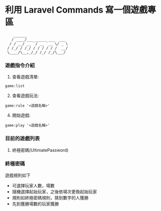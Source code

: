 # 利用 Laravel Commands 寫一個遊戲專區
```
    ______                   
   / ____/___ _____ ___  ___ 
  / / __/ __ `/ __ `__ \/ _ \
 / /_/ / /_/ / / / / / /  __/
 \____/\__,_/_/ /_/ /_/\___/ 
 ```
### 遊戲指令介紹
1. 查看遊戲清單:
```
game:list
```
2. 查看遊戲玩法:
```
game:rule '<遊戲名稱>'
```
4. 開始遊戲:
```
game:play '<遊戲名稱>'
```

### 目前的遊戲列表

1. 終極密碼(UltimatePassword)

### 終極密碼
遊戲規則如下
- 可選擇玩家人數，場數
- 隨機選擇起始玩家，之後依場次更換起始玩家
- 規則如終極密碼規則，猜到數字的人獲勝
- 先到獲勝場數的玩家獲勝
